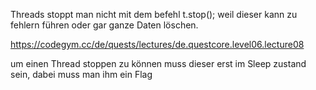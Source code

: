 Threads stoppt man nicht mit dem befehl t.stop(); weil dieser kann zu fehlern führen oder gar ganze Daten löschen.

https://codegym.cc/de/quests/lectures/de.questcore.level06.lecture08

um einen Thread stoppen zu können muss dieser erst im Sleep zustand sein, dabei muss man ihm ein Flag 